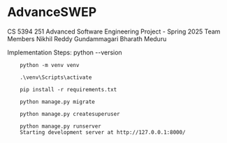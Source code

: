 # AdvanceSWEP

CS 5394 251
Advanced Software Engineering Project - Spring 2025
Team Members
    Nikhil Reddy Gundammagari
    Bharath Meduru



Implementation Steps:
        python --version

        python -m venv venv

        .\venv\Scripts\activate

        pip install -r requirements.txt  

        python manage.py migrate       

        python manage.py createsuperuser

        python manage.py runserver      
        Starting development server at http://127.0.0.1:8000/